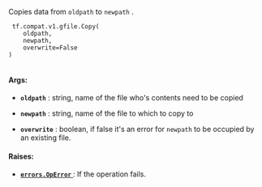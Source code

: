 Copies data from  `oldpath`  to  `newpath` .



```
 tf.compat.v1.gfile.Copy(
    oldpath,
    newpath,
    overwrite=False
)
 
```



#### Args:

- **`oldpath`** : string, name of the file who's contents need to be copied

- **`newpath`** : string, name of the file to which to copy to

- **`overwrite`** : boolean, if false it's an error for  `newpath`  to be occupied by
an existing file.



#### Raises:

- **[ `errors.OpError` ](/api_docs/python/tf/errors/OpError)** : If the operation fails.

